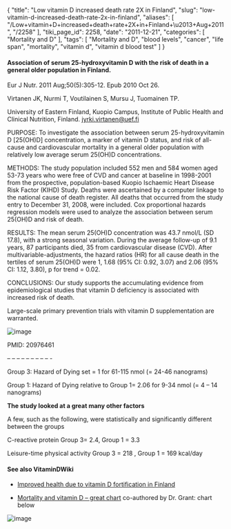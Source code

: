 {
    "title": "Low vitamin D increased death rate 2X in Finland",
    "slug": "low-vitamin-d-increased-death-rate-2x-in-finland",
    "aliases": [
        "/Low+vitamin+D+increased+death+rate+2X+in+Finland+\u2013+Aug+2011",
        "/2258"
    ],
    "tiki_page_id": 2258,
    "date": "2011-12-21",
    "categories": [
        "Mortality and D"
    ],
    "tags": [
        "Mortality and D",
        "blood levels",
        "cancer",
        "life span",
        "mortality",
        "vitamin d",
        "vitamin d blood test"
    ]
}


#### Association of serum 25-hydroxyvitamin D with the risk of death in a general older population in Finland.

Eur J Nutr. 2011 Aug;50(5):305-12. Epub 2010 Oct 26.

Virtanen JK, Nurmi T, Voutilainen S, Mursu J, Tuomainen TP.

University of Eastern Finland, Kuopio Campus, Institute of Public Health and Clinical Nutrition, Finland. jyrki.virtanen@uef.fi

PURPOSE: To investigate the association between serum 25-hydroxyvitamin D <span>[25(OH)D]</span> concentration, a marker of vitamin D status, and risk of all-cause and cardiovascular mortality in a general older population with relatively low average serum 25(OH)D concentrations.

METHODS: The study population included 552 men and 584 women aged 53-73 years who were free of CVD and cancer at baseline in 1998-2001 from the prospective, population-based Kuopio Ischaemic Heart Disease Risk Factor (KIHD) Study. Deaths were ascertained by a computer linkage to the national cause of death register. All deaths that occurred from the study entry to December 31, 2008, were included. Cox proportional hazards regression models were used to analyze the association between serum 25(OH)D and risk of death.

RESULTS: The mean serum 25(OH)D concentration was 43.7 nmol/L (SD 17.8), with a strong seasonal variation. During the average follow-up of 9.1 years, 87 participants died, 35 from cardiovascular disease (CVD). After multivariable-adjustments, the hazard ratios (HR) for all cause death in the tertiles of serum 25(OH)D were 1, 1.68 (95% CI: 0.92, 3.07) and 2.06 (95% CI: 1.12, 3.80), p for trend = 0.02.

CONCLUSIONS: Our study supports the accumulating evidence from epidemiological studies that vitamin D deficiency is associated with increased risk of death. 

Large-scale primary prevention trials with vitamin D supplementation are warranted.

<img src="https://d1bk1kqxc0sym.cloudfront.net/attachments/jpeg/finland-mortality.jpg" alt="image">

PMID:     20976461

– – – – – – – – – -

Group 3: Hazard of Dying set = 1 for 61-115 nmol (= 24-46 nanograms)

Group 1: Hazard of Dying relative to Group 1= 2.06 for 9-34 nmol (= 4 – 14 nanograms)

 **The study looked at a great many other factors** 

A few, such as the following, were statistically and significantly different between the groups

C-reactive protein  Group 3= 2.4, Group 1 = 3.3

Leisure-time physical activity Group 3 = 218 , Group 1 = 169 kcal/day

#### See also VitaminDWiki

* [Improved health due to vitamin D fortification in Finland](/posts/improved-health-due-to-vitamin-d-fortification-in-finland)

* [Mortality and vitamin D – great chart](/posts/mortality-and-vitamin-d-great-chart) co-authored by Dr. Grant: chart below

<img src="/attachments/d3.mock.jpg" alt="image">